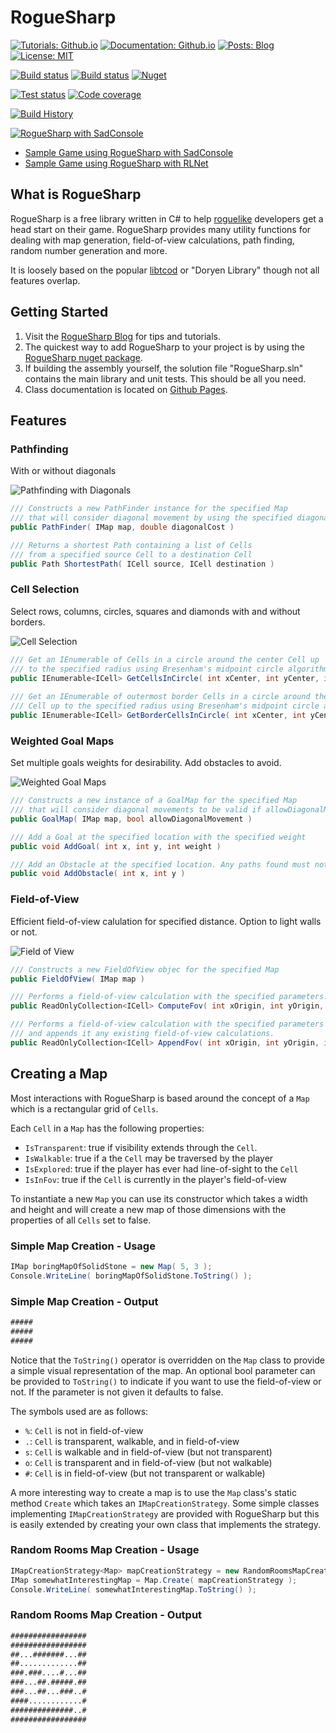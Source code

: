 # RogueSharp #

[![Tutorials: Github.io](https://img.shields.io/badge/tutorials-github.io-blue.svg)](https://faronbracy.github.io/RogueSharp/articles/01_introduction.html)
[![Documentation: Github.io](https://img.shields.io/badge/docs-github.io-blue.svg)](https://faronbracy.github.io/RogueSharp/api/index.html)
[![Posts: Blog](https://img.shields.io/badge/blog_posts-wordpress-blue.svg)](https://roguesharp.wordpress.com/)
[![License: MIT](https://img.shields.io/badge/license-MIT-blue.svg)](https://raw.githubusercontent.com/FaronBracy/RogueSharp/master/LICENSE.txt)

[![Build status](https://dreamersdesign.visualstudio.com/RogueSharp/_apis/build/status/RogueSharp%20Continuous)](https://dreamersdesign.visualstudio.com/RogueSharp/_build/latest?definitionId=1)
[![Build status](https://ci.appveyor.com/api/projects/status/mx09mla59wsgrkkj?svg=true)](https://ci.appveyor.com/project/FaronBracy/roguesharp-20n28)
[![Nuget](https://buildstats.info/nuget/roguesharp)](https://www.nuget.org/packages/RogueSharp)

[![Test status](https://img.shields.io/azure-devops/tests/dreamersdesign/RogueSharp/1.svg)](https://dreamersdesign.visualstudio.com/RogueSharp/_build/latest?definitionId=1)
[![Code coverage](https://img.shields.io/azure-devops/coverage/dreamersdesign/RogueSharp/1.svg)](https://dreamersdesign.visualstudio.com/RogueSharp/_build/latest?definitionId=1)

[![Build History](https://buildstats.info/appveyor/chart/FaronBracy/roguesharp-20n28)](https://ci.appveyor.com/project/FaronBracy/roguesharp-20n28/history)

[![RogueSharp with SadConsole](../images/Index/sadconsoleport.png)](https://github.com/FaronBracy/RogueSharpSadConsoleSamples)

- [Sample Game using RogueSharp with SadConsole](https://github.com/FaronBracy/RogueSharpSadConsoleSamples)
- [Sample Game using RogueSharp with RLNet](https://github.com/FaronBracy/RogueSharpRLNetSamples)

## What is RogueSharp ##

RogueSharp is a free library written in C# to help [roguelike](http://en.wikipedia.org/wiki/Roguelike "roguelike") developers get a head start on their game. RogueSharp provides many utility functions for dealing with map generation, field-of-view calculations, path finding, random number generation and more.

It is loosely based on the popular [libtcod](https://github.com/libtcod/libtcod "libtcod") or "Doryen Library" though not all features overlap.

## Getting Started ##

1. Visit the [RogueSharp Blog](https://roguesharp.wordpress.com/ "RogueSharp Blog") for tips and tutorials.
2. The quickest way to add RogueSharp to your project is by using the [RogueSharp nuget package](https://www.nuget.org/packages/RogueSharp "RogueSharp nuget package").
3. If building the assembly yourself, the solution file "RogueSharp.sln" contains the main library and unit tests. This should be all you need.
4. Class documentation is located on [Github Pages](https://faronbracy.github.io/RogueSharp/api/index.html "RogueSharp class documentation").

## Features ##

### Pathfinding ###

With or without diagonals

![Pathfinding with Diagonals](../images/Index/diagonalpathfinder.gif)

```cs
/// Constructs a new PathFinder instance for the specified Map
/// that will consider diagonal movement by using the specified diagonalCost
public PathFinder( IMap map, double diagonalCost )

/// Returns a shortest Path containing a list of Cells
/// from a specified source Cell to a destination Cell
public Path ShortestPath( ICell source, ICell destination )
```

### Cell Selection ###

Select rows, columns, circles, squares and diamonds with and without borders.

![Cell Selection](../images/Index/selection.gif)

```cs
/// Get an IEnumerable of Cells in a circle around the center Cell up
/// to the specified radius using Bresenham's midpoint circle algorithm
public IEnumerable<ICell> GetCellsInCircle( int xCenter, int yCenter, int radius )
  
/// Get an IEnumerable of outermost border Cells in a circle around the center
/// Cell up to the specified radius using Bresenham's midpoint circle algorithm
public IEnumerable<ICell> GetBorderCellsInCircle( int xCenter, int yCenter, int radius )
```

### Weighted Goal Maps ###

Set multiple goals weights for desirability. Add obstacles to avoid.

![Weighted Goal Maps](../images/Index/diagonalgoalmap.gif)

```cs
/// Constructs a new instance of a GoalMap for the specified Map
/// that will consider diagonal movements to be valid if allowDiagonalMovement is set to true.
public GoalMap( IMap map, bool allowDiagonalMovement )

/// Add a Goal at the specified location with the specified weight
public void AddGoal( int x, int y, int weight )

/// Add an Obstacle at the specified location. Any paths found must not go through Obstacles
public void AddObstacle( int x, int y )
```

### Field-of-View ###

Efficient field-of-view calulation for specified distance. Option to light walls or not.

![Field of View](../images/Index/circularfieldofview.gif)

```cs
/// Constructs a new FieldOfView objec for the specified Map
public FieldOfView( IMap map )

/// Performs a field-of-view calculation with the specified parameters.
public ReadOnlyCollection<ICell> ComputeFov( int xOrigin, int yOrigin, int radius, bool lightWalls )

/// Performs a field-of-view calculation with the specified parameters
/// and appends it any existing field-of-view calculations.
public ReadOnlyCollection<ICell> AppendFov( int xOrigin, int yOrigin, int radius, bool lightWalls )
```

## Creating a Map ##

Most interactions with RogueSharp is based around the concept of a `Map` which is a rectangular grid of `Cells`.

Each `Cell` in a `Map` has the following properties:

- `IsTransparent`: true if visibility extends through the `Cell`.
- `IsWalkable`: true if a the `Cell` may be traversed by the player
- `IsExplored`: true if the player has ever had line-of-sight to the `Cell`
- `IsInFov`: true if the `Cell` is currently in the player's field-of-view

To instantiate a new `Map` you can use its constructor which takes a width and height and will create a new map of those dimensions with the properties of all `Cells` set to false.

### Simple Map Creation - Usage ###

```cs
IMap boringMapOfSolidStone = new Map( 5, 3 );
Console.WriteLine( boringMapOfSolidStone.ToString() );
```

### Simple Map Creation - Output ###

```txt
#####
#####
#####
```

Notice that the `ToString()` operator is overridden on the `Map` class to provide a simple visual representation of the map. An optional bool parameter can be provided to `ToString()` to indicate if you want to use the field-of-view or not. If the parameter is not given it defaults to false.

The symbols used are as follows:

- `%`: `Cell` is not in field-of-view
- `.`: `Cell` is transparent, walkable, and in field-of-view
- `s`: `Cell` is walkable and in field-of-view (but not transparent)
- `o`: `Cell` is transparent and in field-of-view (but not walkable)
- `#`: `Cell` is in field-of-view (but not transparent or walkable)

A more interesting way to create a map is to use the `Map` class's static method `Create` which takes an `IMapCreationStrategy`. Some simple classes implementing `IMapCreationStrategy` are provided with RogueSharp but this is easily extended by creating your own class that implements the strategy.

### Random Rooms Map Creation - Usage ###

```cs
IMapCreationStrategy<Map> mapCreationStrategy = new RandomRoomsMapCreationStrategy<Map>( 17, 10, 30, 5, 3 )
IMap somewhatInterestingMap = Map.Create( mapCreationStrategy );
Console.WriteLine( somewhatInterestingMap.ToString() );
```

### Random Rooms Map Creation - Output ###

```txt
#################
#################
##...#######...##
##.............##
###.###....#...##
###...##.#####.##
###...##...###..#
####............#
##############..#
#################
```
